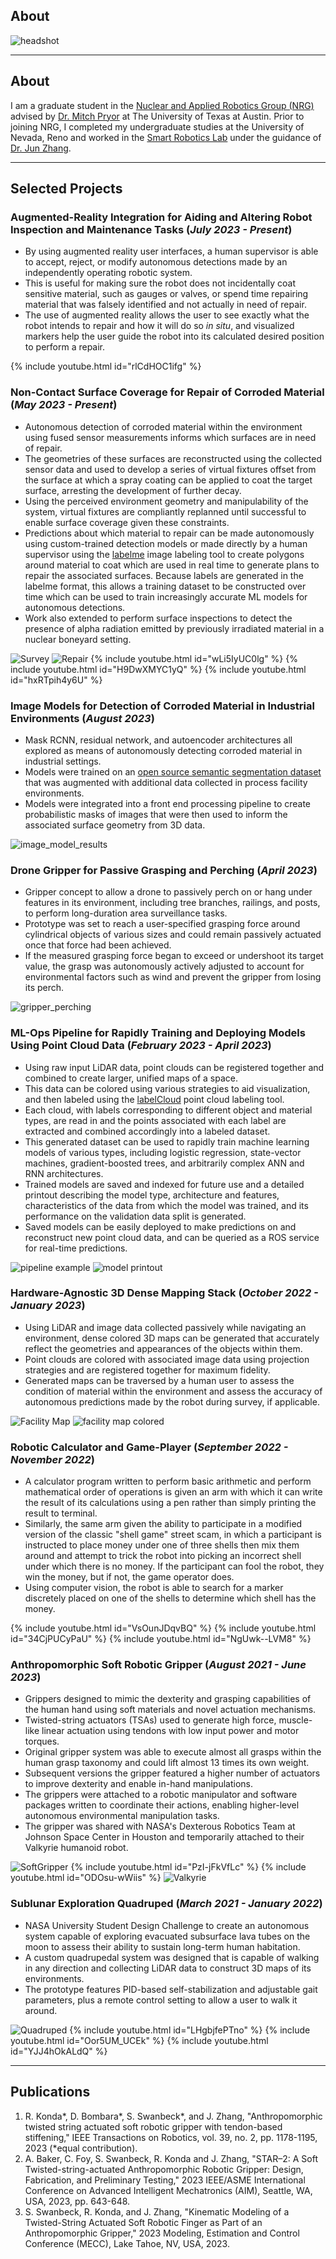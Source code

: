 <!-- # Steven Swanbeck -->
## About
![headshot](/assets/img/8_23.jpg)
<!-- ![headshot](/assets/img/headshot-modified.png) -->
<!-- #### [LinkedIn](https://www.linkedin.com/in/stevenswanbeck/) -->
<!-- #### [GitHub](https://github.com/steven-swanbeck) -->
---
## About
I am a graduate student in the [Nuclear and Applied Robotics Group (NRG)](https://robotics.me.utexas.edu/) advised by [Dr. Mitch Pryor](https://www.me.utexas.edu/people/faculty-directory/pryor) at The University of Texas at Austin. Prior to joining NRG, I completed my undergraduate studies at the University of Nevada, Reno and worked in the [Smart Robotics Lab](https://packpages.unr.edu/jun) under the guidance of [Dr. Jun Zhang](https://www.unr.edu/me/about/people/jun-zhang).

<!-- ## Education -->
<!-- - M.S. Robotics, The University of Texas at Austin -->
<!-- - B.S. Mechanical Engineering, University of Nevada, Reno -->

<!-- ## Selected Work Experience -->
<!-- **Graduate Research Assistant @ Nuclear & Applied Robotics Group (_August 2022 - Present_)** -->
<!-- - Autonomous inspection, maintenance, and repair tasks for deployment into hazardous environments -->
<!--  -->
<!-- **Undergraduate Research Assistant @ Smart Robotics Lab (_August 2021 - August 2022_)** -->
<!-- - Design, modeling, and control of novel soft-robotic grippers to improve safety of human-robot interaction -->
---
## Selected Projects

### Augmented-Reality Integration for Aiding and Altering Robot Inspection and Maintenance Tasks (_July 2023 - Present_)
- By using augmented reality user interfaces, a human supervisor is able to accept, reject, or modify autonomous detections made by an independently operating robotic system.
- This is useful for making sure the robot does not incidentally coat sensitive material, such as gauges or valves, or spend time repairing material that was falsely identified and not actually in need of repair.
- The use of augmented reality allows the user to see exactly what the robot intends to repair and how it will do so _in situ_, and visualized markers help the user guide the robot into its calculated desired position to perform a repair.

{% include youtube.html id="rlCdHOC1ifg" %}

### Non-Contact Surface Coverage for Repair of Corroded Material (_May 2023 - Present_)
- Autonomous detection of corroded material within the environment using fused sensor measurements informs which surfaces are in need of repair.
- The geometries of these surfaces are reconstructed using the collected sensor data and used to develop a series of virtual fixtures offset from the surface at which a spray coating can be applied to coat the target surface, arresting the development of further decay.
- Using the perceived environment geometry and manipulability of the system, virtual fixtures are compliantly replanned until successful to enable surface coverage given these constraints.
- Predictions about which material to repair can be made autonomously using custom-trained detection models or made directly by a human supervisor using the [labelme](https://github.com/wkentaro/labelme) image labeling tool to create polygons around material to coat which are used in real time to generate plans to repair the associated surfaces. Because labels are generated in the labelme format, this allows a training dataset to be constructed over time which can be used to train increasingly accurate ML models for autonomous detections.
- Work also extended to perform surface inspections to detect the presence of alpha radiation emitted by previously irradiated material in a nuclear boneyard setting.

![Survey](/assets/img/caught_in_the_act.png)
![Repair](/assets/img/caught_in_the_act_the_finale.png)
{% include youtube.html id="wLi5IyUC0lg" %}
{% include youtube.html id="H9DwXMYC1yQ" %}
{% include youtube.html id="hxRTpih4y6U" %}

### Image Models for Detection of Corroded Material in Industrial Environments (_August 2023_)
- Mask RCNN, residual network, and autoencoder architectures all explored as means of autonomously detecting corroded material in industrial settings.
- Models were trained on an [open source semantic segmentation dataset](https://data.lib.vt.edu/articles/dataset/Corrosion_Condition_State_Semantic_Segmentation_Dataset/16624663) that was augmented with additional data collected in process facility environments.
- Models were integrated into a front end processing pipeline to create probabilistic masks of images that were then used to inform the associated surface geometry from 3D data.

![image_model_results](/assets/img/image_model_results.png)

### Drone Gripper for Passive Grasping and Perching (_April 2023_)
- Gripper concept to allow a drone to passively perch on or hang under features in its environment, including tree branches, railings, and posts, to perform long-duration area surveillance tasks.
- Prototype was set to reach a user-specified grasping force around cylindrical objects of various sizes and could remain passively actuated once that force had been achieved. 
- If the measured grasping force began to exceed or undershoot its target value, the grasp was autonomously actively adjusted to account for environmental factors such as wind and prevent the gripper from losing its perch.

![gripper_perching](/assets/img/gpl.png)

### ML-Ops Pipeline for Rapidly Training and Deploying Models Using Point Cloud Data (_February 2023 - April 2023_)
- Using raw input LiDAR data, point clouds can be registered together and combined to create larger, unified maps of a space.
- This data can be colored using various strategies to aid visualization, and then labeled using the [labelCloud](https://github.com/ch-sa/labelCloud) point cloud labeling tool.
- Each cloud, with labels corresponding to different object and material types, are read in and the points associated with each label are extracted and combined accordingly into a labeled dataset.
- This generated dataset can be used to rapidly train machine learning models of various types, including logistic regression, state-vector machines, gradient-boosted trees, and arbitrarily complex ANN and RNN architectures.
- Trained models are saved and indexed for future use and a detailed printout describing the model type, architecture and features, characteristics of the data from which the model was trained, and its performance on the validation data split is generated.
- Saved models can be easily deployed to make predictions on and reconstruct new point cloud data, and can be queried as a ROS service for real-time predictions.

![pipeline example](/assets/img/labeling_pipeline_example.png)
![model printout](/assets/img/model_printout.png)

### Hardware-Agnostic 3D Dense Mapping Stack (_October 2022 - January 2023_)
- Using LiDAR and image data collected passively while navigating an environment, dense colored 3D maps can be generated that accurately reflect the geometries and appearances of the objects within them.
- Point clouds are colored with associated image data using projection strategies and are registered together for maximum fidelity.
- Generated maps can be traversed by a human user to assess the condition of material within the environment and assess the accuracy of autonomous predictions made by the robot during survey, if applicable.

![Facility Map](/assets/img/map2.png)
![facility map colored](/assets/img/map3.png)

### Robotic Calculator and Game-Player (_September 2022 - November 2022_)
- A calculator program written to perform basic arithmetic and perform mathematical order of operations is given an arm with which it can write the result of its calculations using a pen rather than simply printing the result to terminal.
- Similarly, the same arm given the ability to participate in a modified version of the classic "shell game" street scam, in which a participant is instructed to place money under one of three shells then mix them around and attempt to trick the robot into picking an incorrect shell under which there is no money. If the participant can fool the robot, they win the money, but if not, the game operator does.
- Using computer vision, the robot is able to search for a marker discretely placed on one of the shells to determine which shell has the money.

{% include youtube.html id="VsOunJDqvBQ" %}
{% include youtube.html id="34CjPUCyPaU" %}
{% include youtube.html id="NgUwk--LVM8" %}

### Anthropomorphic Soft Robotic Gripper (_August 2021 - June 2023_)
- Grippers designed to mimic the dexterity and grasping capabilities of the human hand using soft materials and novel actuation mechanisms.
- Twisted-string actuators (TSAs) used to generate high force, muscle-like linear actuation using tendons with low input power and motor torques.
- Original gripper system was able to execute almost all grasps within the human grasp taxonomy and could lift almost 13 times its own weight.
- Subsequent versions the gripper featured a higher number of actuators to improve dexterity and enable in-hand manipulations.
- The grippers were attached to a robotic manipulator and software packages written to coordinate their actions, enabling higher-level autonomous environmental manipulation tasks.
- The gripper was shared with NASA's Dexterous Robotics Team at Johnson Space Center in Houston and temporarily attached to their Valkyrie humanoid robot.

![SoftGripper](/assets/img/soft_gripper.jpg)
{% include youtube.html id="PzI-jFkVfLc" %}
{% include youtube.html id="ODOsu-wWiis" %}
![Valkyrie](/assets/img/gripperonValkyrie.jpg)

### Sublunar Exploration Quadruped (_March 2021 - January 2022_)
- NASA University Student Design Challenge to create an autonomous system capable of exploring evacuated subsurface lava tubes on the moon to assess their ability to sustain long-term human habitation.
- A custom quadrupedal system was designed that is capable of walking in any direction and collecting LiDAR data to construct 3D maps of its environments.
- The prototype features PID-based self-stabilization and adjustable gait parameters, plus a remote control setting to allow a user to walk it around.

![Quadruped](/assets/img/seq_standing.png)
{% include youtube.html id="LHgbjfePTno" %}
{% include youtube.html id="Oor5UM_UCEk" %}
{% include youtube.html id="YJJ4hOkALdQ" %}

---
## Publications
1. R. Konda\*, D. Bombara\*, S. Swanbeck\*, and J. Zhang, "Anthropomorphic twisted string actuated soft robotic gripper with tendon-based stiffening," IEEE Transactions on Robotics, vol. 39, no. 2, pp. 1178-1195, 2023 (*equal contribution).
2. A. Baker, C. Foy, S. Swanbeck, R. Konda and J. Zhang, "STAR–2: A Soft Twisted-string-actuated Anthropomorphic Robotic Gripper: Design, Fabrication, and Preliminary Testing," 2023 IEEE/ASME International Conference on Advanced Intelligent Mechatronics (AIM), Seattle, WA, USA, 2023, pp. 643-648.
3. S. Swanbeck, R. Konda, and J. Zhang, "Kinematic Modeling of a Twisted-String Actuated Soft Robotic Finger as Part of an Anthropomorphic Gripper," 2023 Modeling, Estimation and Control Conference (MECC), Lake Tahoe, NV, USA, 2023.
